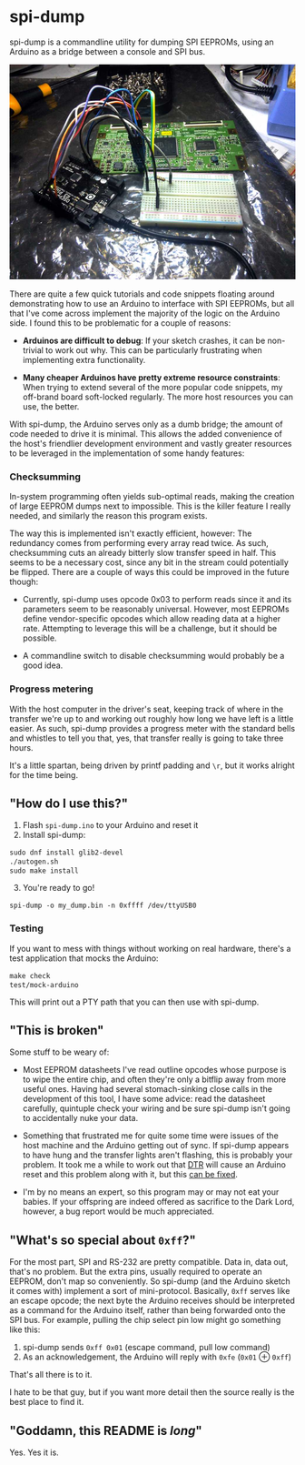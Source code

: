 spi-dump
========

spi-dump is a commandline utility for dumping SPI EEPROMs, using an Arduino as a
bridge between a console and SPI bus.

![](dumping.jpg)

There are quite a few quick tutorials and code snippets floating around
demonstrating how to use an Arduino to interface with SPI EEPROMs, but all that
I've come across implement the majority of the logic on the Arduino side. I
found this to be problematic for a couple of reasons:

 * **Arduinos are difficult to debug**: If your sketch crashes, it can be
   non-trivial to work out why. This can be particularly frustrating when
   implementing extra functionality.

 * **Many cheaper Arduinos have pretty extreme resource constraints**: When
   trying to extend several of the more popular code snippets, my off-brand
   board soft-locked regularly. The more host resources you can use, the better.

With spi-dump, the Arduino serves only as a dumb bridge; the amount of code
needed to drive it is minimal. This allows the added convenience of the host's
friendlier development environment and vastly greater resources to be leveraged
in the implementation of some handy features:

### Checksumming

In-system programming often yields sub-optimal reads, making the creation of
large EEPROM dumps next to impossible. This is the killer feature I really
needed, and similarly the reason this program exists.

The way this is implemented isn't exactly efficient, however: The redundancy
comes from performing every array read twice. As such, checksumming cuts an
already bitterly slow transfer speed in half. This seems to be a necessary cost,
since any bit in the stream could potentially be flipped. There are a couple of
ways this could be improved in the future though:

 * Currently, spi-dump uses opcode 0x03 to perform reads since it and its
   parameters seem to be reasonably universal. However, most EEPROMs define
   vendor-specific opcodes which allow reading data at a higher rate. Attempting
   to leverage this will be a challenge, but it should be possible.

 * A commandline switch to disable checksumming would probably be a good idea.

### Progress metering

With the host computer in the driver's seat, keeping track of where in the
transfer we're up to and working out roughly how long we have left is a little
easier. As such, spi-dump provides a progress meter with the standard bells and
whistles to tell you that, yes, that transfer really is going to take three
hours.

It's a little spartan, being driven by printf padding and `\r`, but it works
alright for the time being.

## "How do I use this?"

 1. Flash `spi-dump.ino` to your Arduino and reset it
 2. Install spi-dump:
```
sudo dnf install glib2-devel
./autogen.sh
sudo make install
```
 3. You're ready to go!
```
spi-dump -o my_dump.bin -n 0xffff /dev/ttyUSB0
```

### Testing

If you want to mess with things without working on real hardware, there's a test
application that mocks the Arduino:

```
make check
test/mock-arduino
```

This will print out a PTY path that you can then use with spi-dump.

## "This is broken"

Some stuff to be weary of:

 * Most EEPROM datasheets I've read outline opcodes whose purpose is to wipe the
   entire chip, and often they're only a bitflip away from more useful ones.
   Having had several stomach-sinking close calls in the development of this
   tool, I have some advice: read the datasheet carefully, quintuple check your
   wiring and be sure spi-dump isn't going to accidentally nuke your data.

 * Something that frustrated me for quite some time were issues of the host
   machine and the Arduino getting out of sync. If spi-dump appears to have hung
   and the transfer lights aren't flashing, this is probably your problem. It
   took me a while to work out that [DTR][dtr] will cause an Arduino reset and
   this problem along with it, but this [can be fixed][reset fix].

 * I'm by no means an expert, so this program may or may not eat your babies. If
   your offspring are indeed offered as sacrifice to the Dark Lord, however, a
   bug report would be much appreciated.

[dtr]: https://en.wikipedia.org/wiki/Data_Terminal_Ready
[reset fix]: http://playground.arduino.cc/Main/DisablingAutoResetOnSerialConnection

## "What's so special about `0xff`?"

For the most part, SPI and RS-232 are pretty compatible. Data in, data out,
that's no problem. But the extra pins, usually required to operate an EEPROM,
don't map so conveniently. So spi-dump (and the Arduino sketch it comes with)
implement a sort of mini-protocol. Basically, `0xff` serves like an escape
opcode; the next byte the Arduino receives should be interpreted as a command
for the Arduino itself, rather than being forwarded onto the SPI bus. For
example, pulling the chip select pin low might go something like this:

 1. spi-dump sends `0xff 0x01` (escape command, pull low command)
 2. As an acknowledgement, the Arduino will reply with `0xfe` (`0x01` &oplus;
    `0xff`)

That's all there is to it.

I hate to be that guy, but if you want more detail then the source really is the
best place to find it.

## "Goddamn, this README is _long_"

Yes. Yes it is.
